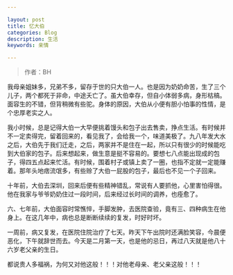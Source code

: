 ```yaml
---

layout: post
title: 忆大伯
categories: Blog
description: 生活
keywords: 亲情

---
```

> 作者：BH

我母亲姐妹多，兄弟不多，留存于世的只大伯一人。也是因为奶奶命苦，生了三个儿子，两个都死于非命，中途夭亡了。虽大伯幸存，但自小体弱多病，身形枯槁。面容生的不错，但背稍微有些驼。身体的原因，大伯从小便有胆小怕事的性情，是个忠厚老实之人。

我小时候，总是记得大伯一大早便挑着馒头和包子出去售卖，挣点生活。有时候并不一定卖得完，留着回来的，看见我了，会给我一个，味道美极了。九八年发大水之后，大伯先于我们迁走，之后，两家并不是住在一起，所以只有很少的时候能吃到大伯家的包子。后来想起来，做生意是挺不容易的。要想七八点能出现成的包子，得四五点起来忙活。有时候，围着村子或镇上卖了一圈，也指不定就一定能赚着。那年头地痞流氓多，有些赊了大伯一屁股的包子，最后也不见一个子回来。

十年前，大伯去深圳，回来后便有些精神错乱，常说有人要抓他，心里害怕得很。他在我家与爷爷奶奶住过一段时间，后来经过长时间的调养，也痊愈了。

六、七年前，大伯面容时常憔悴，手脚发肿，去医院查验，竟有三、四种病生在他身上。在这几年中，病也总是断断续续的复发，时好时坏。

一周前，病又复发，在医院住院治疗了七天。昨天下午出院时还满脸笑容，今晨便恶化，下午就辞世而去。今天是二月第一天，也是他的忌日，再过八天就是他八十六岁老父亲的生日。

都说贵人多福祸，为何又对他这般！！！对他老母亲、老父亲这般！！！
